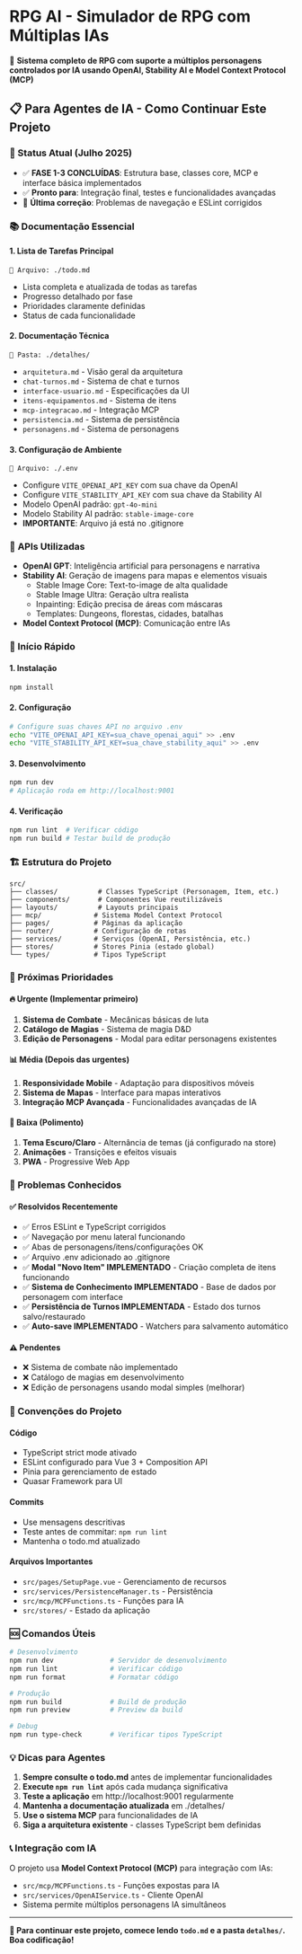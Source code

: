 # RPG AI - Simulador de RPG com Múltiplas IAs

🎲 **Sistema completo de RPG com suporte a múltiplos personagens controlados por IA usando OpenAI, Stability AI e Model Context Protocol (MCP)**

## 📋 Para Agentes de IA - Como Continuar Este Projeto

### 🎯 Status Atual (Julho 2025)

- ✅ **FASE 1-3 CONCLUÍDAS**: Estrutura base, classes core, MCP e interface básica implementados
- ✅ **Pronto para**: Integração final, testes e funcionalidades avançadas
- 🔧 **Última correção**: Problemas de navegação e ESLint corrigidos

### 📚 Documentação Essencial

#### 1. **Lista de Tarefas Principal**

```
📄 Arquivo: ./todo.md
```

- Lista completa e atualizada de todas as tarefas
- Progresso detalhado por fase
- Prioridades claramente definidas
- Status de cada funcionalidade

#### 2. **Documentação Técnica**

```
📁 Pasta: ./detalhes/
```

- `arquitetura.md` - Visão geral da arquitetura
- `chat-turnos.md` - Sistema de chat e turnos
- `interface-usuario.md` - Especificações da UI
- `itens-equipamentos.md` - Sistema de itens
- `mcp-integracao.md` - Integração MCP
- `persistencia.md` - Sistema de persistência
- `personagens.md` - Sistema de personagens

#### 3. **Configuração de Ambiente**

```
📄 Arquivo: ./.env
```

- Configure `VITE_OPENAI_API_KEY` com sua chave da OpenAI
- Configure `VITE_STABILITY_API_KEY` com sua chave da Stability AI
- Modelo OpenAI padrão: `gpt-4o-mini`
- Modelo Stability AI padrão: `stable-image-core`
- **IMPORTANTE**: Arquivo já está no .gitignore

### 🎨 **APIs Utilizadas**

- **OpenAI GPT**: Inteligência artificial para personagens e narrativa
- **Stability AI**: Geração de imagens para mapas e elementos visuais
  - Stable Image Core: Text-to-image de alta qualidade
  - Stable Image Ultra: Geração ultra realista
  - Inpainting: Edição precisa de áreas com máscaras
  - Templates: Dungeons, florestas, cidades, batalhas
- **Model Context Protocol (MCP)**: Comunicação entre IAs

### 🚀 Início Rápido

#### 1. Instalação

```bash
npm install
```

#### 2. Configuração

```bash
# Configure suas chaves API no arquivo .env
echo "VITE_OPENAI_API_KEY=sua_chave_openai_aqui" >> .env
echo "VITE_STABILITY_API_KEY=sua_chave_stability_aqui" >> .env
```

#### 3. Desenvolvimento

```bash
npm run dev
# Aplicação roda em http://localhost:9001
```

#### 4. Verificação

```bash
npm run lint  # Verificar código
npm run build # Testar build de produção
```

### 🏗️ Estrutura do Projeto

```
src/
├── classes/          # Classes TypeScript (Personagem, Item, etc.)
├── components/       # Componentes Vue reutilizáveis
├── layouts/          # Layouts principais
├── mcp/             # Sistema Model Context Protocol
├── pages/           # Páginas da aplicação
├── router/          # Configuração de rotas
├── services/        # Serviços (OpenAI, Persistência, etc.)
├── stores/          # Stores Pinia (estado global)
└── types/           # Tipos TypeScript
```

### 🎯 Próximas Prioridades

#### 🔥 **Urgente** (Implementar primeiro)

1. **Sistema de Combate** - Mecânicas básicas de luta
2. **Catálogo de Magias** - Sistema de magia D&D
3. **Edição de Personagens** - Modal para editar personagens existentes

#### 📊 **Média** (Depois das urgentes)

1. **Responsividade Mobile** - Adaptação para dispositivos móveis
2. **Sistema de Mapas** - Interface para mapas interativos
3. **Integração MCP Avançada** - Funcionalidades avançadas de IA

#### 🎨 **Baixa** (Polimento)

1. **Tema Escuro/Claro** - Alternância de temas (já configurado na store)
2. **Animações** - Transições e efeitos visuais
3. **PWA** - Progressive Web App

### 🔧 Problemas Conhecidos

#### ✅ **Resolvidos Recentemente**

- ✅ Erros ESLint e TypeScript corrigidos
- ✅ Navegação por menu lateral funcionando
- ✅ Abas de personagens/itens/configurações OK
- ✅ Arquivo .env adicionado ao .gitignore
- ✅ **Modal "Novo Item" IMPLEMENTADO** - Criação completa de itens funcionando
- ✅ **Sistema de Conhecimento IMPLEMENTADO** - Base de dados por personagem com interface
- ✅ **Persistência de Turnos IMPLEMENTADA** - Estado dos turnos salvo/restaurado
- ✅ **Auto-save IMPLEMENTADO** - Watchers para salvamento automático

#### ⚠️ **Pendentes**

- ❌ Sistema de combate não implementado
- ❌ Catálogo de magias em desenvolvimento
- ❌ Edição de personagens usando modal simples (melhorar)

### 📝 Convenções do Projeto

#### **Código**

- TypeScript strict mode ativado
- ESLint configurado para Vue 3 + Composition API
- Pinia para gerenciamento de estado
- Quasar Framework para UI

#### **Commits**

- Use mensagens descritivas
- Teste antes de commitar: `npm run lint`
- Mantenha o todo.md atualizado

#### **Arquivos Importantes**

- `src/pages/SetupPage.vue` - Gerenciamento de recursos
- `src/services/PersistenceManager.ts` - Persistência
- `src/mcp/MCPFunctions.ts` - Funções para IA
- `src/stores/` - Estado da aplicação

### 🆘 Comandos Úteis

```bash
# Desenvolvimento
npm run dev              # Servidor de desenvolvimento
npm run lint             # Verificar código
npm run format           # Formatar código

# Produção
npm run build            # Build de produção
npm run preview          # Preview da build

# Debug
npm run type-check       # Verificar tipos TypeScript
```

### 💡 Dicas para Agentes

1. **Sempre consulte o todo.md** antes de implementar funcionalidades
2. **Execute `npm run lint`** após cada mudança significativa
3. **Teste a aplicação** em http://localhost:9001 regularmente
4. **Mantenha a documentação atualizada** em ./detalhes/
5. **Use o sistema MCP** para funcionalidades de IA
6. **Siga a arquitetura existente** - classes TypeScript bem definidas

### 📞 Integração com IA

O projeto usa **Model Context Protocol (MCP)** para integração com IAs:

- `src/mcp/MCPFunctions.ts` - Funções expostas para IA
- `src/services/OpenAIService.ts` - Cliente OpenAI
- Sistema permite múltiplos personagens IA simultâneos

---

**🤖 Para continuar este projeto, comece lendo `todo.md` e a pasta `detalhes/`. Boa codificação!**
